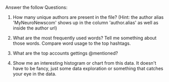 Answer the follow Questions:

 

1. How many unique authors are present in the file?  (Hint: the author alias 'MyNeuroNewscom' shows up in the column 'author.alias' as well as inside the author url)

 

2. What are the most frequently used words?  Tell me something about those words. Compare word usage to the top hashtags.

 

3. What are the top accounts gettings @mentioned? 

 

4. Show me an interesting histogram or chart from this data.  It doesn't have to be fancy, just some data exploration or something that catches your eye in the data. 
